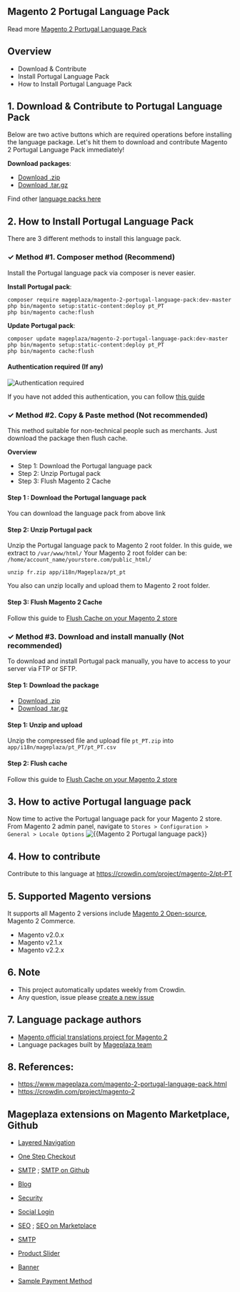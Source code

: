 ## Magento 2 Portugal Language Pack



Read more [Magento 2 Portugal Language Pack](https://www.mageplaza.com/magento-2-portugal-language-pack.html)


## Overview

- Download & Contribute
- Install Portugal Language Pack
- How to Install Portugal Language Pack

## 1. Download & Contribute to Portugal Language Pack

Below are two active buttons which are required operations before installing the language package. Let's hit them to download and contribute Magento 2 Portugal Language Pack immediately!

**Download packages**:

- [Download .zip](https://github.com/mageplaza/magento-2-portugal-language-pack/archive/master.zip)
- [Download .tar.gz](https://github.com/mageplaza/magento-2-portugal-language-pack/tarball/master)


Find other [language packs here](https://www.mageplaza.com/kb/magento-2-language-pack/)

## 2. How to Install Portugal Language Pack

There are 3 different methods to install this language pack.

### ✓ Method #1. Composer method (Recommend)
Install the Portugal language pack via composer is never easier.

**Install Portugal pack**:

```
composer require mageplaza/magento-2-portugal-language-pack:dev-master
php bin/magento setup:static-content:deploy pt_PT
php bin/magento cache:flush

```


**Update  Portugal pack**:

```
composer update mageplaza/magento-2-portugal-language-pack:dev-master
php bin/magento setup:static-content:deploy pt_PT
php bin/magento cache:flush

```

#### Authentication required (If any)

![Authentication required](https://cdn.mageplaza.com/media/general/dmryiPk.png)

If you have not added this authentication, you can follow [this guide](http://devdocs.magento.com/guides/v2.0/install-gde/prereq/connect-auth.html)


### ✓ Method #2. Copy & Paste method (Not recommended)

This method suitable for non-technical people such as merchants. Just download the package then flush cache.

**Overview**

- Step 1: Download the Portugal language pack
- Step 2: Unzip Portugal pack
- Step 3: Flush Magento 2 Cache

#### Step 1 : Download the Portugal language pack

You can download the language pack from above link

#### Step 2: Unzip Portugal pack

Unzip the Portugal language pack to Magento 2 root folder. In this guide, we extract to `/var/www/html/`
Your Magento 2 root folder can be: `/home/account_name/yourstore.com/public_html/`

```
unzip fr.zip app/i18n/Mageplaza/pt_pt
```

You also can unzip locally and upload them to Magento 2 root folder.

#### Step 3: Flush Magento 2 Cache

Follow this guide to [Flush Cache on your Magento 2 store](https://www.mageplaza.com/kb/how-flush-enable-disable-cache.html)


### ✓ Method #3. Download and install manually (Not recommended)

To download and install Portugal pack manually, you have to access to your server via FTP or SFTP.

#### Step 1: Download the package

- [Download .zip](https://github.com/mageplaza/magento-2-portugal-language-pack/archive/master.zip)
- [Download .tar.gz](https://github.com/mageplaza/magento-2-portugal-language-pack/tarball/master)

#### Step 1: Unzip and upload

Unzip the compressed file and upload file `pt_PT.zip` into `app/i18n/mageplaza/pt_PT/pt_PT.csv`

#### Step 2: Flush cache

Follow this guide to [Flush Cache on your Magento 2 store](https://www.mageplaza.com/kb/how-flush-enable-disable-cache.html)


## 3. How to active Portugal language pack

Now time to active the Portugal language pack for your Magento 2 store. From Magento 2 admin panel, navigate to `Stores > Configuration > General > Locale Options`
![{{Magento 2 Portugal language pack}}](https://cdn.mageplaza.com/media/general/aPSUA0l.png)


## 4. How to contribute

Contribute to this language at https://crowdin.com/project/magento-2/pt-PT

## 5. Supported Magento versions

It supports all Magento 2 versions include [Magento 2 Open-source](https://www.mageplaza.com/download-magento/), Magento 2 Commerce.


- Magento v2.0.x
- Magento v2.1.x
- Magento v2.2.x



## 6. Note

- This project automatically updates weekly from Crowdin.
- Any question, issue please [create a new issue](https://github.com/mageplaza/magento-2-portugal-language-pack/issues/new)

## 7. Language package authors

- [Magento official translations project for Magento 2](https://crowdin.com/project/magento-2)
- Language packages built by [Mageplaza team](https://www.mageplaza.com/)


## 8. References:

- https://www.mageplaza.com/magento-2-portugal-language-pack.html
- https://crowdin.com/project/magento-2








## Mageplaza extensions on Magento Marketplace, Github


- [Layered Navigation](https://marketplace.magento.com/mageplaza-layered-navigation-m2.html)
- [One Step Checkout](https://marketplace.magento.com/mageplaza-magento-2-one-step-checkout-extension.html)
- [SMTP](https://marketplace.magento.com/mageplaza-module-smtp.html) ; [SMTP on Github](https://github.com/mageplaza/magento-2-smtp)
- [Blog](https://github.com/mageplaza/magento-2-blog)
- [Security](https://marketplace.magento.com/mageplaza-module-security.html)
- [Social Login](https://github.com/mageplaza/magento-2-social-login)

- [SEO](https://github.com/mageplaza/magento-2-seo) ; [SEO on Marketplace](https://marketplace.magento.com/mageplaza-magento-2-seo-extension.html)

- [SMTP](https://github.com/mageplaza/magento-2-smtp)

- [Product Slider](https://github.com/mageplaza/magento-2-product-slider)

- [Banner](https://github.com/mageplaza/magento-2-banner-slider)

- [Sample Payment Method](https://github.com/mageplaza/magento-2-sample-payment-method)



